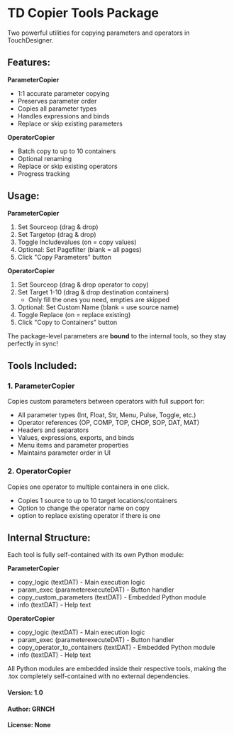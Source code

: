 # TD Copier Tools Package

Two powerful utilities for copying parameters and operators in TouchDesigner.

## Features:

**ParameterCopier**
- 1:1 accurate parameter copying
- Preserves parameter order
- Copies all parameter types
- Handles expressions and binds
- Replace or skip existing parameters

**OperatorCopier**
- Batch copy to up to 10 containers
- Optional renaming
- Replace or skip existing operators
- Progress tracking

## Usage:

**ParameterCopier**
1. Set Sourceop (drag & drop)
2. Set Targetop (drag & drop)
3. Toggle Includevalues (on = copy values)
4. Optional: Set Pagefilter (blank = all pages)
5. Click "Copy Parameters" button

**OperatorCopier**
1. Set Sourceop (drag & drop operator to copy)
2. Set Target 1-10 (drag & drop destination containers)
   - Only fill the ones you need, empties are skipped
3. Optional: Set Custom Name (blank = use source name)
4. Toggle Replace (on = replace existing)
5. Click "Copy to Containers" button

The package-level parameters are **bound** to the internal tools, so they stay perfectly in sync!

## Tools Included:

### 1. ParameterCopier
Copies custom parameters between operators with full support for:
- All parameter types (Int, Float, Str, Menu, Pulse, Toggle, etc.)
- Operator references (OP, COMP, TOP, CHOP, SOP, DAT, MAT)
- Headers and separators
- Values, expressions, exports, and binds
- Menu items and parameter properties
- Maintains parameter order in UI

### 2. OperatorCopier
Copies one operator to multiple containers in one click.
- Copies 1 source to up to 10 target locations/containers
- Option to change the operator name on copy
- option to replace existing operator if there is one

## Internal Structure:

Each tool is fully self-contained with its own Python module:

**ParameterCopier**
- copy_logic (textDAT) - Main execution logic
- param_exec (parameterexecuteDAT) - Button handler
- copy_custom_parameters (textDAT) - Embedded Python module
- info (textDAT) - Help text

**OperatorCopier**
- copy_logic (textDAT) - Main execution logic
- param_exec (parameterexecuteDAT) - Button handler
- copy_operator_to_containers (textDAT) - Embedded Python module
- info (textDAT) - Help text

All Python modules are embedded inside their respective tools, making the .tox completely self-contained with no external dependencies.

#### Version: 1.0
#### Author: GRNCH
#### License: None
